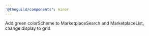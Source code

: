 ```yaml
---
'@theguild/components': minor
---
```


Add green colorScheme to MarketplaceSearch and MarketplaceList, change display to grid
